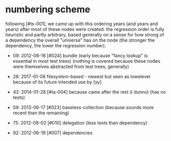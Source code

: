 # numbering scheme

following [#ts-001], we came up with this ordering years (and years and
years) after most of these nodes were created. the regression order is fully
heuristic and partly arbitrary, based generally on a sense for how strong of
a dependency the overall "universe" has on the node (the stronger the
dependency, the lower the regression number).

  - 09:  2012-06-16  [#024] bundle (early because "fancy lookup" is essential
                     in most test trees) (nothing is covered because these
                     nodes were themselves abstracted from test trees, generally)

  - 26:  2017-01-08  filesystem-based - newest but seen as lowelevel because
                     of its future intended use by [sy]

  - 42:  2014-01-28  [#ta-004] because came after the rest (i dunno) (has no tests)

  - 59:  2013-06-17  [#023] baseless-collection (because sounds more recent than the remaining)

  - 75:  2012-08-02  [#010] delegation (less tests than dependency)

  - 92:  2012-06-19  [#007] dependencies
